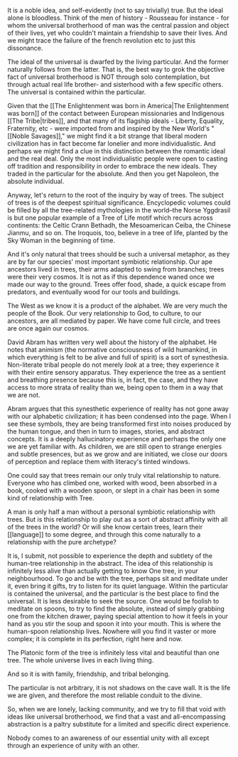 It is a noble idea, and self-evidently (not to say trivially) true. But the ideal alone is bloodless. Think of the men of history - Rousseau for instance - for whom the universal brotherhood of man was the central passion and object of their lives, yet who couldn't maintain a friendship to save their lives. And we might trace the failure of the french revolution etc to just this dissonance.

The ideal of the universal is dwarfed by the living particular. And the former naturally follows from the latter. That is, the best way to grok the objective fact of universal brotherhood is NOT through solo contemplation, but through actual real life brother- and sisterhood with a few specific others. The universal is contained within the particular.

Given that the [[The Enlightenment was born in America|The Enlightenment was born]] of the contact between European missionaries and Indigenous [[The Tribe|tribes]], and that many of its flagship ideals - Liberty, Equality, Fraternity, etc - were imported from and inspired by the New World's "[[Noble Savages]]," we might find it a bit strange that liberal modern civilization has in fact become far lonelier and more individualistic. And perhaps we might find a clue in this distinction between the romantic ideal and the real deal. Only the most individualistic people were open to casting off tradition and responsibility in order to embrace the new ideals. They traded in the particular for the absolute. And then you get Napoleon, the absolute individual.

Anyway, let's return to the root of the inquiry by way of trees. The subject of trees is of the deepest spiritual significance. Encyclopedic volumes could be filled by all the tree-related mythologies in the world–the Norse Yggdrasil is but one popular example of a Tree of Life motif which recurs across continents: the Celtic Crann Bethadh, the Mesoamerican Ceiba, the Chinese Jianmu, and so on. The Iroquois, too, believe in a tree of life, planted by the Sky Woman in the beginning of time.

And it's only natural that trees should be such a universal metaphor, as they are by far our species' most important symbiotic relationship. Our ape ancestors lived in trees, their arms adapted to swing from branches; trees were their very cosmos. It is not as if this dependence waned once we made our way to the ground. Trees offer food, shade, a quick escape from predators, and eventually wood for our tools and buildings. 

The West as we know it is a product of the alphabet. We are very much the people of the Book. Our very relationship to God, to culture, to our ancestors, are all mediated by paper. We have come full circle, and trees are once again our cosmos.

David Abram has written very well about the history of the alphabet. He notes that animism (the normative consciousness of wild humankind, in which everything is felt to be alive and full of spirit) is a sort of synesthesia. Non-literate tribal people do not merely *look* at a tree; they experience it with their entire sensory apparatus. They experience the tree as a sentient and breathing presence because this is, in fact, the case, and they have access to more strata of reality than we, being open to them in a way that we are not.

Abram argues that this synesthetic experience of reality has not gone away with our alphabetic civilization; it has been condensed into the page. When I see these symbols, they are being transformed first into noises produced by the human tongue, and then in turn to images, stories, and abstract concepts. It is a deeply hallucinatory experience and perhaps the only one we are yet familiar with. As children, we are still open to strange energies and subtle presences, but as we grow and are initiated, we close our doors of perception and replace them with literacy's tinted windows.

One could say that trees remain our only truly vital relationship to nature. Everyone who has climbed one, worked with wood, been absorbed in a book, cooked with a wooden spoon, or slept in a chair has been in some kind of relationship with Tree.

A man is only half a man without a personal symbiotic relationship with trees. But is this relationship to play out as a sort of abstract affinity with all of the trees in the world? Or will she know certain trees, learn their [[language]] to some degree, and through this come naturally to a relationship with the pure archetype?

It is, I submit, not possible to experience the depth and subtlety of the human-tree relationship in the abstract. The idea of this relationship is infinitely less alive than actually getting to know One tree, in your neighbourhood. To go and be with the tree, perhaps sit and meditate under it, even bring it gifts, try to listen for its quiet language. Within the particular is contained the universal, and the particular is the best place to find the universal. It is less desirable to seek the source. One would be foolish to meditate on spoons, to try to find the absolute, instead of simply grabbing one from the kitchen drawer, paying special attention to how it feels in your hand as you stir the soup and spoon it into your mouth. This is where the human-spoon relationship lives. Nowhere will you find it vaster or more complex; it is complete in its perfection, right here and now. 

The Platonic form of the tree is infinitely less vital and beautiful than one tree. The whole universe lives in each living thing.

And so it is with family, friendship, and tribal belonging. 

The particular is not arbitrary, it is not shadows on the cave wall. It is the life we are given, and therefore the most reliable conduit to the divine.

So, when we are lonely, lacking community, and we try to fill that void with ideas like universal brotherhood, we find that a vast and all-encompassing abstraction is a paltry substitute for a limited and specific direct experience.

Nobody comes to an awareness of our essential unity with all except through an experience of unity with an other. 